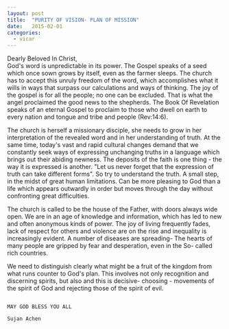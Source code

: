 ```yaml
---
layout: post
title:  "PURITY OF VISION- PLAN OF MISSION"
date:   2015-02-01
categories: 
  - vicar
---
```

Dearly Beloved In Christ,       
God's word is unpredictable in its power. The Gospel speaks of a seed which once sown grows by itself, even as the farmer sleeps. The church has to accept this unruly freedom of the word, which accomplishes what it wills in ways that surpass our calculations and ways of thinking. The joy of the gospel is for all the people; no one can be excluded.  That is what the angel proclaimed the good news to the shepherds. The Book Of Revelation speaks of an eternal Gospel to proclaim to those who dwell on earth to every nation and tongue and tribe and people (Rev:14:6).

The church is herself a missionary disciple, she needs to grow in her interpretation of the revealed word and in her understanding of truth. At the same time, today's vast and rapid cultural changes demand that we constantly seek ways of expressing unchanging truths in a language which brings out their abiding newness. The deposits of the faith is one thing - the way it is expressed is another. "Let us never forget that the expression of truth can take different forms". So try to understand the truth. A small step, in the midst of great human limitations. Can be more pleasing to God than a life which appears outwardly in order but moves through the day without confronting great difficulties.

The church is called to be the house of the Father, with doors always wide open. We are in an age of knowledge and information, which has led to new and often anonymous kinds of power. The joy of living frequently fades, lack of respect for others and violence are on the rise and inequality is increasingly evident. A number of diseases are spreading- The hearts of many people are gripped by fear and desperation, even in the So- called rich countries.

We need to distinguish clearly what might be a fruit of the kingdom from what runs counter to God's plan. This involves not only recognition and discerning spirits, but also and this is decisive- choosing - movements of the spirit of God and rejecting those of the spirit of evil.

                                                                                                     MAY GOD BLESS YOU ALL
                                                                                                      Sujan Achen


